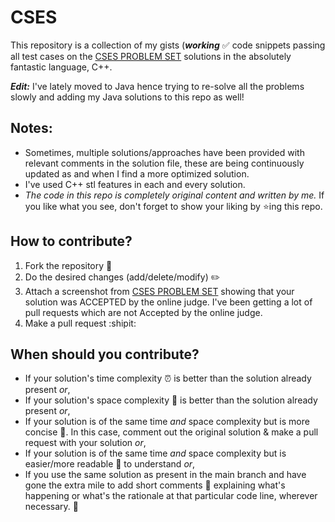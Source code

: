 # CSES
This repository is a collection of my gists (***working*** :white_check_mark: code snippets passing all test cases on the 
[CSES PROBLEM SET](https://cses.fi/problemset/list/) solutions in the absolutely fantastic 
language, C++. 

***Edit:*** I've lately moved to Java hence trying to re-solve all the problems slowly and adding my Java solutions to this repo as well!

## Notes:
- Sometimes, multiple solutions/approaches have been provided with relevant comments in the solution file, these are being continuously updated as and when I find a more optimized solution. 
- I've used C++ stl features in each and every solution.
- *The code in this repo is completely original content and written by me.* If you like what you see, don't forget to show your liking by :star:ing this repo.

## How to contribute?
1. Fork the repository :fork_and_knife:
2. Do the desired changes (add/delete/modify) :pencil2:
4. Attach a screenshot from [CSES PROBLEM SET](https://cses.fi/problemset/list/) showing that your solution was ACCEPTED by the online judge. I've been getting a lot of pull requests which are not Accepted by the online judge.
3. Make a pull request :shipit:

## When should you contribute?
- If your solution's time complexity :alarm_clock: is better than the solution already present *or*,
- If your solution's space complexity :floppy_disk: is better than the solution already present *or*,
- If your solution is of the same time *and* space complexity but is more concise :page_with_curl:. 
In this case, comment out the original solution & make a pull request with your solution *or*,
- If your solution is of the same time *and* space complexity but is easier/more readable :page_facing_up: to understand *or*,
- If you use the same solution as present in the main branch and have gone the extra mile to add short comments :memo: 
explaining what's happening or what's the rationale at that particular code line, wherever necessary. :pray: